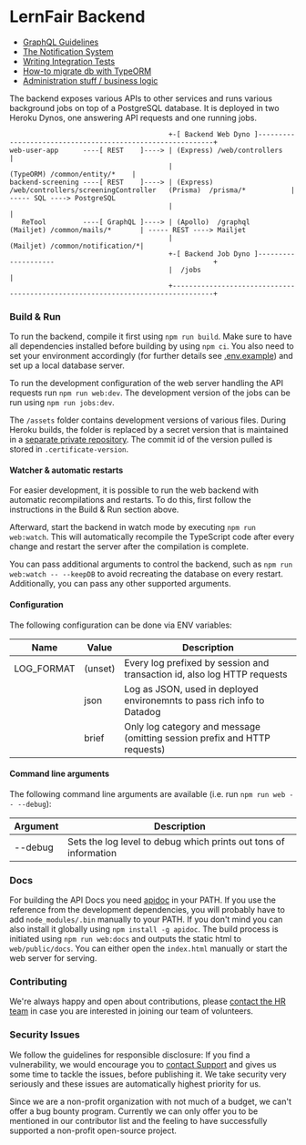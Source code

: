 # LernFair Backend

- [GraphQL Guidelines](graphql/README.md)
- [The Notification System](common/notification/README.md)
- [Writing Integration Tests](integration-tests/WRITING_TESTS.md)
- [How-to migrate db with TypeORM](common/migration/HOW-TO-MIGRATE-README.md)
- [Administration stuff / business logic](common/administration/README.md)

The backend exposes various APIs to other services and runs various background jobs on top of a PostgreSQL database. 
It is deployed in two Heroku Dynos, one answering API requests and one running jobs. 

```
                                       +-[ Backend Web Dyno ]-----------------------------------------------------------+
web-user-app      ----[ REST    ]----> | (Express) /web/controllers                                                     |
                                       |                                                  (TypeORM) /common/entity/*    |
backend-screening ----[ REST    ]----> | (Express) /web/controllers/screeningController   (Prisma)  /prisma/*           | ----- SQL ----> PostgreSQL 
                                       |                                                                                |
   ReTool         ----[ GraphQL ]----> | (Apollo)  /graphql                             (Mailjet) /common/mails/*       | ----- REST ----> Mailjet        
                                       |                                                (Mailjet) /common/notification/*|
                                       +-[ Backend Job Dyno ]--------------------                                       +
                                       |  /jobs                                                                         |
                                       +--------------------------------------------------------------------------------+
```

### Build & Run

To run the backend, compile it first using `npm run build`. Make sure to have all dependencies installed before building by using `npm ci`. 
You also need to set your environment accordingly (for further details see [.env.example](.env.example)) and set up a local database server.

To run the development configuration of the web server handling the API requests run `npm run web:dev`.
The development version of the jobs can be run using `npm run jobs:dev`.

The `/assets` folder contains development versions of various files. During Heroku builds, the folder is replaced by a secret version that is maintained in a [separate private repository](https://github.com/corona-school/coronaschool-certificate). The commit id of the version pulled is 
stored in `.certificate-version`. 

#### Watcher & automatic restarts

For easier development, it is possible to run the web backend with automatic recompilations and restarts.
To do this, first follow the instructions in the Build & Run section above.

Afterward, start the backend in watch mode by executing `npm run web:watch`.
This will automatically recompile the TypeScript code after every change and restart the server after the compilation is complete.

You can pass additional arguments to control the backend, such as `npm run web:watch -- --keepDB` to avoid recreating the database on every restart.
Additionally, you can pass any other supported arguments.

#### Configuration

The following configuration can be done via ENV variables:

| Name            | Value            | Description                                                                    |
|-----------------|------------------|--------------------------------------------------------------------------------|
| LOG_FORMAT      | (unset)          | Every log prefixed by session and transaction id, also log HTTP requests       |
|                 | json             | Log as JSON, used in deployed environemnts to pass rich info to Datadog        |
|                 | brief            | Only log category and message (omitting session prefix and HTTP requests)      |


#### Command line arguments

The following command line arguments are available (i.e. run `npm run web -- --debug`):

| Argument | Description                                                                        |
|----------|------------------------------------------------------------------------------------|
| \--debug | Sets the log level to debug which prints out tons of information                   |

### Docs

For building the API Docs you need [apidoc](https://apidocjs.com/) in your PATH. 
If you use the reference from the development dependencies, you will probably have to add `node_modules/.bin` manually to your PATH. 
If you don't mind you can also install it globally using `npm install -g apidoc`.
The build process is initiated using `npm run web:docs` and outputs the static html to `web/public/docs`. 
You can either open the `index.html` manually or start the web server for serving.

### Contributing

We're always happy and open about contributions, please  [contact the HR team](mailto:team@lern-fair.de) in case you are interested in joining our 
 team of volunteers. 
### Security Issues

We follow the guidelines for responsible disclosure:
If you find a vulnerability, we would encourage you to [contact Support](mailto:support@lern-fair.de) and gives us some time to tackle the issues, before publishing it.
We take security very seriously and these issues are automatically highest priority for us.

Since we are a non-profit organization with not much of a budget, we can't offer a bug bounty program.
Currently we can only offer you to be mentioned in our contributor list and the feeling to have successfully supported a non-profit open-source project.

